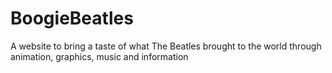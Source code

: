 # BoogieBeatles
A website to bring a taste of what The Beatles brought to the world through animation, graphics, music and information
